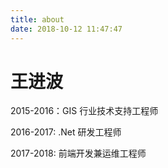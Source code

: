 ```yaml
---
title: about
date: 2018-10-12 11:47:47
---
```




# 王进波

2015-2016：GIS 行业技术支持工程师

2016-2017:	.Net 研发工程师

2017-2018:	前端开发兼运维工程师